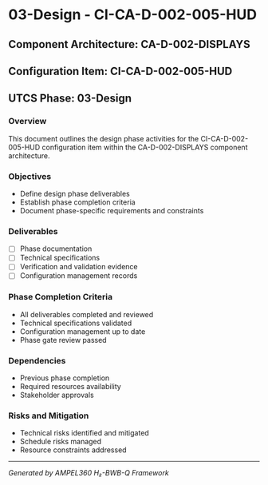 # 03-Design - CI-CA-D-002-005-HUD

## Component Architecture: CA-D-002-DISPLAYS
## Configuration Item: CI-CA-D-002-005-HUD
## UTCS Phase: 03-Design

### Overview
This document outlines the design phase activities for the CI-CA-D-002-005-HUD configuration item within the CA-D-002-DISPLAYS component architecture.

### Objectives
- Define design phase deliverables
- Establish phase completion criteria
- Document phase-specific requirements and constraints

### Deliverables
- [ ] Phase documentation
- [ ] Technical specifications
- [ ] Verification and validation evidence
- [ ] Configuration management records

### Phase Completion Criteria
- All deliverables completed and reviewed
- Technical specifications validated
- Configuration management up to date
- Phase gate review passed

### Dependencies
- Previous phase completion
- Required resources availability
- Stakeholder approvals

### Risks and Mitigation
- Technical risks identified and mitigated
- Schedule risks managed
- Resource constraints addressed

---
*Generated by AMPEL360 H₂-BWB-Q Framework*
